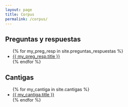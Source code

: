 ```yaml
---
layout: page
title: Corpus
permalink: /corpus/
---
```



## Preguntas y respuestas
<ul>
{% for my_preg_resp in site.preguntas_respuestas %}
    <li><a href="{{site.baseurl}}/{{my_preg_resp.url}}">{{ my_preg_resp.title }}</a></li>
{% endfor %}
</ul>

## Cantigas
<ul>
{% for my_cantiga in site.cantigas %}
    <li><a href="{{site.baseurl}}/{{my_cantiga.url}}">{{ my_cantiga.title }}</a></li>
{% endfor %}
</ul>